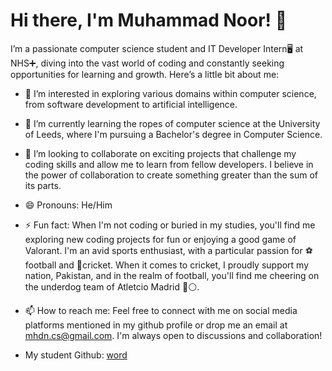 # Hi there, I'm Muhammad Noor! 👋

I’m a passionate computer science student and IT Developer Intern🖥️ at NHS➕, diving into the vast world of coding and constantly seeking opportunities for learning and growth. Here’s a little bit about me:

- 👀 I’m interested in exploring various domains within computer science, from software development to artificial intelligence.
  
- 🌱 I’m currently learning the ropes of computer science at the University of Leeds, where I'm pursuing a Bachelor's degree in Computer Science.
  
- 💞️ I’m looking to collaborate on exciting projects that challenge my coding skills and allow me to learn from fellow developers. I believe in the power of collaboration to create something greater than the sum of its parts.

- 😄 Pronouns: He/Him

- ⚡ Fun fact: When I'm not coding or buried in my studies, you'll find me exploring new coding projects for fun or enjoying a good game of Valorant. I'm an avid sports enthusiast, with a particular passion for ⚽football and 🏏cricket. When it comes to cricket, I proudly support my nation, Pakistan, and in the realm of football, you'll find me cheering on the underdog team of Atletcio  Madrid 🔴⚪.

-  📫 How to reach me: Feel free to connect with me on social media platforms mentioned in my github profile or drop me an email at mhdn.cs@gmail.com. I'm always open to discussions and collaboration!

-  My student Github: [word](https://github.com/NoorMhd7)



